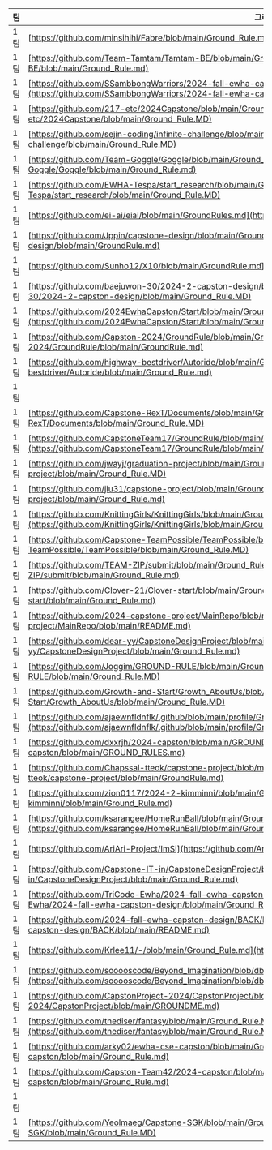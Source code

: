 |팀|그라운드룰|
|---|---|
|1팀|[https://github.com/minsihihi/Fabre/blob/main/Ground_Rule.md](https://github.com/minsihihi/Fabre/blob/main/Ground_Rule.md)
|1팀|[https://github.com/Team-Tamtam/Tamtam-BE/blob/main/Ground_Rule.md](https://github.com/Team-Tamtam/Tamtam-BE/blob/main/Ground_Rule.md)
|1팀|[https://github.com/SSambbongWarriors/2024-fall-ewha-capston-design/blob/main/ground_rule.md](https://github.com/SSambbongWarriors/2024-fall-ewha-capston-design/blob/main/ground_rule.md)
|1팀|[https://github.com/217-etc/2024Capstone/blob/main/Ground_Rule.MD](https://github.com/217-etc/2024Capstone/blob/main/Ground_Rule.MD)
|1팀|[https://github.com/sejin-coding/infinite-challenge/blob/main/Ground_Rule.MD](https://github.com/sejin-coding/infinite-challenge/blob/main/Ground_Rule.MD)
|1팀|[https://github.com/Team-Goggle/Goggle/blob/main/Ground_Rule.md](https://github.com/Team-Goggle/Goggle/blob/main/Ground_Rule.md)
|1팀|[https://github.com/EWHA-Tespa/start_research/blob/main/Ground_Rule.MD](https://github.com/EWHA-Tespa/start_research/blob/main/Ground_Rule.MD)
|1팀|[https://github.com/ei-ai/eiai/blob/main/GroundRules.md](https://github.com/ei-ai/eiai/blob/main/GroundRules.md)
|1팀|[https://github.com/Jppin/capstone-design/blob/main/GroundRule.md](https://github.com/Jppin/capstone-design/blob/main/GroundRule.md)
|1팀|[https://github.com/Sunho12/X10/blob/main/GroundRule.md](https://github.com/Sunho12/X10/blob/main/GroundRule.md)
|1팀|[https://github.com/baejuwon-30/2024-2-capston-design/blob/main/Ground_Rule.MD](https://github.com/baejuwon-30/2024-2-capston-design/blob/main/Ground_Rule.MD)
|1팀|[https://github.com/2024EwhaCapston/Start/blob/main/Ground_Rule.md](https://github.com/2024EwhaCapston/Start/blob/main/Ground_Rule.md)
|1팀|[https://github.com/Capston-2024/GroundRule/blob/main/GroundRule.md](https://github.com/Capston-2024/GroundRule/blob/main/GroundRule.md)
|1팀|[https://github.com/highway-bestdriver/Autoride/blob/main/Ground_Rule.md](https://github.com/highway-bestdriver/Autoride/blob/main/Ground_Rule.md)
|1팀|[]()
|1팀|[https://github.com/Capstone-RexT/Documents/blob/main/Ground_Rule.MD](https://github.com/Capstone-RexT/Documents/blob/main/Ground_Rule.MD)
|1팀|[https://github.com/CapstoneTeam17/GroundRule/blob/main/GroundRule.md](https://github.com/CapstoneTeam17/GroundRule/blob/main/GroundRule.md)
|1팀|[https://github.com/jwayj/graduation-project/blob/main/Ground_Rule.MD](https://github.com/jwayj/graduation-project/blob/main/Ground_Rule.MD)
|1팀|[https://github.com/jiu31/capstone-project/blob/main/Ground_Rule.md](https://github.com/jiu31/capstone-project/blob/main/Ground_Rule.md)
|1팀|[https://github.com/KnittingGirls/KnittingGirls/blob/main/Ground_Rule.MD](https://github.com/KnittingGirls/KnittingGirls/blob/main/Ground_Rule.MD)
|1팀|[https://github.com/Capstone-TeamPossible/TeamPossible/blob/main/Ground_Rule.MD](https://github.com/Capstone-TeamPossible/TeamPossible/blob/main/Ground_Rule.MD)
|1팀|[https://github.com/TEAM-ZIP/submit/blob/main/Ground_Rule.md](https://github.com/TEAM-ZIP/submit/blob/main/Ground_Rule.md)
|1팀|[https://github.com/Clover-21/Clover-start/blob/main/Ground_Rule.md](https://github.com/Clover-21/Clover-start/blob/main/Ground_Rule.md)
|1팀|[https://github.com/2024-capstone-project/MainRepo/blob/main/README.md](https://github.com/2024-capstone-project/MainRepo/blob/main/README.md)
|1팀|[https://github.com/dear-yy/CapstoneDesignProject/blob/main/Ground_Rule.md](https://github.com/dear-yy/CapstoneDesignProject/blob/main/Ground_Rule.md)
|1팀|[https://github.com/Joggim/GROUND-RULE/blob/main/Ground_Rule.MD](https://github.com/Joggim/GROUND-RULE/blob/main/Ground_Rule.MD)
|1팀|[https://github.com/Growth-and-Start/Growth_AboutUs/blob/main/Ground_Rule.MD](https://github.com/Growth-and-Start/Growth_AboutUs/blob/main/Ground_Rule.MD)
|1팀|[https://github.com/ajaewnfldnflk/.github/blob/main/profile/Ground_rule.md](https://github.com/ajaewnfldnflk/.github/blob/main/profile/Ground_rule.md)
|1팀|[https://github.com/dxxrjh/2024-capston/blob/main/GROUND_RULES.md](https://github.com/dxxrjh/2024-capston/blob/main/GROUND_RULES.md)
|1팀|[https://github.com/Chapssal-tteok/capstone-project/blob/main/GroundRule.md](https://github.com/Chapssal-tteok/capstone-project/blob/main/GroundRule.md)
|1팀|[https://github.com/zion0117/2024-2-kimminni/blob/main/Ground_Rule.md](https://github.com/zion0117/2024-2-kimminni/blob/main/Ground_Rule.md)
|1팀|[https://github.com/ksarangee/HomeRunBall/blob/main/Ground_Rule.md](https://github.com/ksarangee/HomeRunBall/blob/main/Ground_Rule.md)
|1팀|[https://github.com/AriAri-Project/ImSi](https://github.com/AriAri-Project/ImSi)
|1팀|[https://github.com/Capstone-IT-in/CapstoneDesignProject/blob/main/Ground_Rule.md](https://github.com/Capstone-IT-in/CapstoneDesignProject/blob/main/Ground_Rule.md)
|1팀|[https://github.com/TriCode-Ewha/2024-fall-ewha-capston-design/blob/main/Ground_Rule.md](https://github.com/TriCode-Ewha/2024-fall-ewha-capston-design/blob/main/Ground_Rule.md)
|1팀|[https://github.com/2024-fall-ewha-capston-design/BACK/blob/main/README.md](https://github.com/2024-fall-ewha-capston-design/BACK/blob/main/README.md)
|1팀|[https://github.com/Krlee11/-/blob/main/Ground_Rule.md](https://github.com/Krlee11/-/blob/main/Ground_Rule.md)
|1팀|[https://github.com/sooooscode/Beyond_Imagination/blob/db33f2bc70408cba003f78dab5d416f31a3d31cf/Ground_Rule.md](https://github.com/sooooscode/Beyond_Imagination/blob/db33f2bc70408cba003f78dab5d416f31a3d31cf/Ground_Rule.md)
|1팀|[https://github.com/CapstonProject-2024/CapstonProject/blob/main/GROUNDME.md](https://github.com/CapstonProject-2024/CapstonProject/blob/main/GROUNDME.md)
|1팀|[https://github.com/tnediser/fantasy/blob/main/Ground_Rule.MD](https://github.com/tnediser/fantasy/blob/main/Ground_Rule.MD)
|1팀|[https://github.com/arky02/ewha-cse-capston/blob/main/Ground_Rule.md](https://github.com/arky02/ewha-cse-capston/blob/main/Ground_Rule.md)
|1팀|[https://github.com/Capston-Team42/2024-capston/blob/main/Ground_Rule.md](https://github.com/Capston-Team42/2024-capston/blob/main/Ground_Rule.md)
|1팀|[]()
|1팀|[https://github.com/Yeolmaeg/Capstone-SGK/blob/main/Ground_Rule.MD](https://github.com/Yeolmaeg/Capstone-SGK/blob/main/Ground_Rule.MD)
